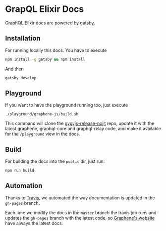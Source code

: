 # GrapQL Elixir Docs

GraphQL Elixir docs are powered by [gatsby](https://github.com/gatsbyjs/gatsby).


## Installation

For running locally this docs. You have to execute
```bash
npm install -g gatsby && npm install
```

And then

```bash
gatsby develop
```

## Playground

If you want to have the playground running too, just execute

```
./playground/graphene-js/build.sh
```

This command will clone the [pypyjs-release-nojit](https://github.com/pypyjs/pypyjs-release-nojit) repo, update it with the latest graphene, graphql-core and graphql-relay code, and make it available for the `/playground` view in the docs.


## Build

For building the docs into the `public` dir, just run:

```bash
npm run build
```


## Automation

Thanks to [Travis](https://github.com/graphql-python/graphene/blob/master/.travis.yml#L39-L58), we automated the way documentation is updated in the `gh-pages` branch.

Each time we modify the docs in the `master` branch the travis job runs and updates the `gh-pages` branch with the latest code, so [Graphene's website](http://graphene-python.org) have always the latest docs.

